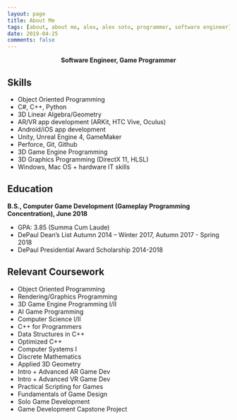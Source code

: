 ```yaml
---
layout: page
title: About Me
tags: [about, about me, alex, alex soto, programmer, software engineer]
date: 2019-04-25
comments: false
---
```

    
<center><b>Software Engineer, Game Programmer</b></center>

## Skills
* Object Oriented Programming
* C#, C++, Python
* 3D Linear Algebra/Geometry
* AR/VR app development (ARKit, HTC Vive, Oculus)
* Android/iOS app development 
* Unity, Unreal Engine 4, GameMaker
* Perforce, Git, Github
* 3D Game Engine Programming
* 3D Graphics Programming (DirectX 11, HLSL)
* Windows, Mac OS + hardware IT skills



## Education

<b>B.S., Computer Game Development (Gameplay Programming Concentration), June 2018</b>
* GPA: 3.85 (Summa Cum Laude)
* DePaul Dean’s List Autumn 2014 – Winter 2017, Autumn 2017 - Spring 2018
* DePaul Presidential Award Scholarship 2014-2018



## Relevant Coursework

* Object Oriented Programming
* Rendering/Graphics Programming
* 3D Game Engine Programming I/II
* AI Game Programming
* Computer Science I/II
* C++ for Programmers
* Data Structures in C++
* Optimized C++
* Computer Systems I
* Discrete Mathematics
* Applied 3D Geometry
* Intro + Advanced AR Game Dev
* Intro + Advanced VR Game Dev
* Practical Scripting for Games
* Fundamentals of Game Design
* Solo Game Development
* Game Development Capstone Project

